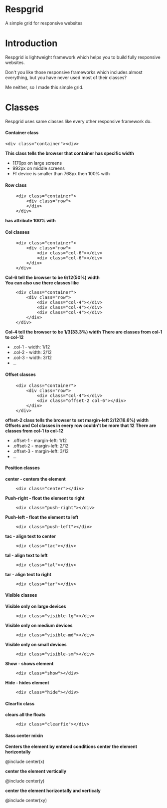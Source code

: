Respgrid
=========

A simple grid for responsive websites

<h1>Introduction</h1>
<p>Respgrid is lightweight framework which helps you to build fully responsive websites.</p>
<p>Don't you like those responsive frameworks which includes almost everything, but you have never used most of their classes?</p>
<p>Me neither, so I made this simple grid.</p>

<h1>Classes</h1>
<p>Respgrid uses same classes like every other responsive framework do.</p>

<h4>Container class</h4>
<pre>&lt;div class="container"&gt;&lt;div&gt;</pre> 
<strong>This class tells the browser that container has specific width</strong>

<ul>
	<li>1170px on large screens</li>
	<li>992px on middle screens</li>
	<li>Ff device is smaller than 768px then 100% with</li>
</ul>

<h4>Row class</h4>
<pre>
	&lt;div class="container"&gt;
		&lt;div class="row"&gt;
		&lt;/div&gt;
	&lt;/div&gt;
</pre>
<strong>has attribute 100% with</strong>

<h4>Col classes</h4>
<pre>
	&lt;div class="container">
		&lt;div class="row">
			&lt;div class="col-6">&lt;/div&gt;
			&lt;div class="col-6">&lt;/div&gt;
		&lt;/div&gt;
	&lt;/div&gt;
</pre>
<strong>Col-6 tell the browser to be 6/12(50%) width</strong>
<br>
<strong>You can also use there classes like</strong>
<pre>
	&lt;div class="container"&gt;
		&lt;div class="row"&gt;
			&lt;div class="col-4">&lt;/div&gt;
			&lt;div class="col-4">&lt;/div&gt;
			&lt;div class="col-4">&lt;/div&gt;
		&lt;/div&gt;
	&lt;/div&gt;
</pre>
<strong>Col-4 tell the browser to be 1/3(33.3%) width</strong>
<strong>There are classes from col-1 to col-12</strong>
<ul>
	<li>.col-1 - width: 1/12</li>
	<li>.col-2 - width: 2/12</li>
	<li>.col-3 - width: 3/12</li>
	<li>...</li>
</ul>

<h4>Offset classes</h4>
<pre>
	&lt;div class="container">
		&lt;div class="row">
			&lt;div class="col-4">&lt;/div&gt;
			&lt;div class="offset-2 col-6">&lt;/div&gt;
		&lt;/div&gt;
	&lt;/div&gt;
</pre>
<strong>offset-2 class tells the browser to set margin-left 2/12(16.6%) width</strong>
<strong>Offsets and Col classes in every row couldn't be more that 12</strong>
<strong>There are classes from col-1 to col-12</strong>
<ul>
	<li>.offset-1 - margin-left: 1/12</li>
	<li>.offset-2 - margin-left: 2/12</li>
	<li>.offset-3 - margin-left: 3/12</li>
	<li>...</li>
</ul>


<h4>Position classes</h4>
<strong>center - centers the element</strong>
<pre>
	&lt;div class="center"&gt;&lt;/div&gt;
</pre>
<strong>Push-right - float the element to right</strong>
<pre>
	&lt;div class="push-right"&gt;&lt;/div&gt;
</pre>
<strong>Push-left - float the element to left</strong>
<pre>
	&lt;div class="push-left"&gt;&lt;/div&gt;
</pre>
<strong>tac - align text to center</strong>
<pre>
	&lt;div class="tac"&gt;&lt;/div&gt;
</pre>
<strong>tal - align text to left</strong>
<pre>
	&lt;div class="tal"&gt;&lt;/div&gt;
</pre>
<strong>tar - align text to right</strong>
<pre>
	&lt;div class="tar"&gt;&lt;/div&gt;
</pre>



<h4>Visible classes</h4>
<strong>Visible only on large devices</strong>
<pre>
	&lt;div class="visible-lg"&gt;&lt;/div&gt;
</pre>
<strong>Visible only on medium devices</strong>
<pre>
	&lt;div class="visible-md"&gt;&lt;/div&gt;
</pre>
<strong>Visible only on small devices</strong>
<pre>
	&lt;div class="visible-sm"&gt;&lt;/div&gt;
</pre>
<strong>Show - shows element</strong>
<pre>
	&lt;div class="show"&gt;&lt;/div&gt;
</pre>
<strong>Hide  - hides element</strong>
<pre>
	&lt;div class="hide"&gt;&lt;/div&gt;
</pre>

<h4>Clearfix class</h4>
<strong>clears all the floats</strong>
<pre>
	&lt;div class="clearfix"&gt;&lt;/div&gt;
</pre>

<h4>Sass center mixin</h4>
<strong>Centers the element by entered conditions</strong>
<strong>center the element horizontally</strong>
<p>@include center(x)</p>
<strong>center the element vertically</strong>
<p>@include center(y)</p>
<strong>center the element horizontally and verticaly</strong>
<p>@include center(xy)</p>









